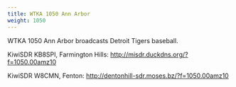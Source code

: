 ```yaml
---
title: WTKA 1050 Ann Arbor
weight: 1050
---
```

WTKA 1050 Ann Arbor broadcasts Detroit Tigers baseball.

<!--more-->

KiwiSDR KB8SPI, Farmington Hills: http://misdr.duckdns.org/?f=1050.00amz10

KiwiSDR W8CMN, Fenton: http://dentonhill-sdr.moses.bz/?f=1050.00amz10

